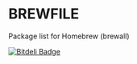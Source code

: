 BREWFILE
========

Package list for Homebrew (brewall)


[![Bitdeli Badge](https://d2weczhvl823v0.cloudfront.net/rcmdnk/brewfile/trend.png)](https://bitdeli.com/free "Bitdeli Badge")

